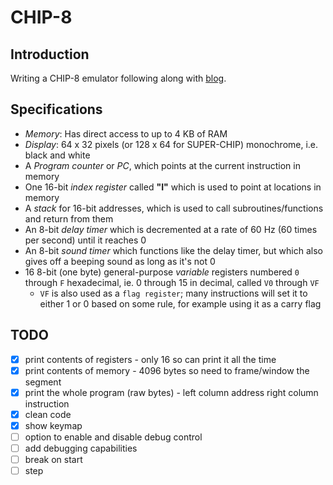 # CHIP-8

## Introduction

Writing a CHIP-8 emulator following along with [blog](https://tobiasvl.github.io/blog/write-a-chip-8-emulator).

## Specifications

- _Memory_: Has direct access to up to 4 KB of RAM
- _Display_: 64 x 32 pixels (or 128 x 64 for SUPER-CHIP) monochrome, i.e. black and white
- A _Program counter_ or _PC_, which points at the current instruction in memory
- One 16-bit _index register_ called **"I"** which is used to point at locations in memory
- A _stack_ for 16-bit addresses, which is used to call subroutines/functions and return from them
- An 8-bit _delay timer_ which is decremented at a rate of 60 Hz (60 times per second) until it reaches 0
- An 8-bit _sound timer_ which functions like the delay timer, but which also gives off a beeping sound as long as it's not 0
- 16 8-bit (one byte) general-purpose _variable_ registers numbered `0` through `F` hexadecimal, ie. 0 through 15 in decimal, called `V0` through `VF`
  - `VF` is also used as a `flag register`; many instructions will set it to either 1 or 0 based on some rule, for example using it as a carry flag

## TODO

- [x] print contents of registers - only 16 so can print it all the time
- [x] print contents of memory - 4096 bytes so need to frame/window the segment
- [x] print the whole program (raw bytes) - left column address right column instruction
- [x] clean code
- [x] show keymap
- [ ] option to enable and disable debug control
- [ ] add debugging capabilities
- [ ] break on start
- [ ] step
